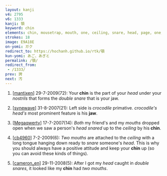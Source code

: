 ```yaml
---
layout: kanji
v4: 2795
v6: 1333
kanji: 顎
keyword: chin
elements: chin, mousetrap, mouth, one, ceiling, snare, head, page, one, ceiling, drop, shellfish, clam, oyster, eye, animal legs, eight, mouth2, one2
strokes: 18
image: E9A18E
on-yomi: ガク
redirect_to: https://hochanh.github.io/rtk/顎
kun-yomi: あご、あぎと
permalink: /顎/
redirect_from:
 - /1333/
prev: 誇
next: 汚
---
```


1) [<a href="http://kanji.koohii.com/profile/mantixen">mantixen</a>] 29-7-2009(72): Your<strong> chin</strong> is the part of your <em>head</em> under your <em>nostrils</em> that forms the <em>double snare</em> that is your jaw.

2) [<a href="http://kanji.koohii.com/profile/synewave">synewave</a>] 31-8-2007(21): Left side is <em>crocodile</em> primative. <em>crocodile&#039;s head&#039;s</em> most prominent feature is his <strong>jaw</strong>.

3) [<a href="http://kanji.koohii.com/profile/Megaqwerty">Megaqwerty</a>] 17-7-2007(14): <em>Both</em> my friend&#039;s and my <em>mouths</em> dropped open when we saw a person&#039;s <em>head snared</em> up to the <em>ceiling</em> by his<strong> chin</strong>.

4) [<a href="http://kanji.koohii.com/profile/cb4960">cb4960</a>] 7-2-2009(6): <em>Two mouths</em> are attached to the <em>ceiling</em> with a long tongue hanging down ready to <em>snare</em> someone&#039;s <em>head</em>. This is why you should always have a positive attitude and keep your <strong>chin</strong> up (so you can avoid these kinds of things).

5) [<a href="http://kanji.koohii.com/profile/cameron_en">cameron_en</a>] 29-11-2008(5): After I got my <em>head</em> caught in <em>double snares</em>, it looked like my<strong> chin</strong> had <em>two mouths</em>.

